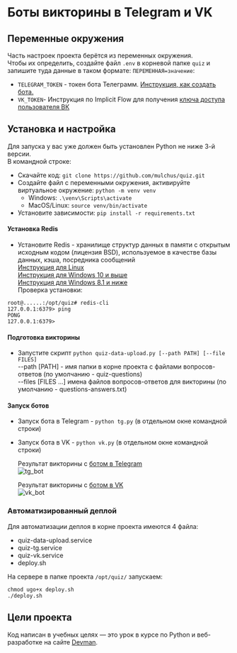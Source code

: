 # Боты викторины в Telegram и VK


## Переменные окружения
Часть настроек проекта берётся из переменных окружения.  
Чтобы их определить, создайте файл `.env` в корневой папке `quiz` и запишите туда данные в таком формате: `ПЕРЕМЕННАЯ=значение`:    
- `TELEGRAM_TOKEN` - токен бота Телеграмм. [Инструкция, как создать бота.](https://core.telegram.org/bots/features#botfather)  
- `VK_TOKEN`- Инструкция по Implicit Flow для получения [ключа доступа пользователя ВК](https://vk.com/dev/implicit_flow_user)  


## Установка и настройка
Для запуска у вас уже должен быть установлен Python не ниже 3-й версии.  
В командной строке:  
- Скачайте код: `git clone https://github.com/mulchus/quiz.git`
- Создайте файл с переменными окружения, активируйте виртуальное окружение: 
    `python -m venv venv`  
    - Windows: `.\venv\Scripts\activate`  
    - MacOS/Linux: `source venv/bin/activate`  
- Установите зависимости: `pip install -r requirements.txt`  


#### Установка Redis
- Установите Redis - хранилище структур данных в памяти с открытым исходным кодом (лицензия BSD), 
используемое в качестве базы данных, кэша, посредника сообщений  
[Инструкция для Linux](https://redis.io/docs/getting-started/installation/install-redis-on-linux/)  
[Инструкция для Windows 10 и выше](https://redis.io/docs/getting-started/installation/install-redis-on-windows/)  
[Инструкция для Windows 8.1 и ниже](https://dzone.com/articles/running-redis-on-windows-81-and-prior)  
Проверка установки:
```commandline
root@......:/opt/quiz# redis-cli
127.0.0.1:6379> ping
PONG
127.0.0.1:6379>
```

#### Подготовка викторины  

- Запустите скрипт `python quiz-data-upload.py [--path PATH] [--file FILES]`  
  --path [PATH] - имя папки в корне проекта с файлами вопросов-ответов (по умолчанию - quiz-questions)  
  --files [FILES ...]  имена файлов вопросов-ответов для викторины (по умолчанию - questions-answers.txt)    
    

#### Запуск ботов  

- Запуск бота в Telegram - `python tg.py` (в отдельном окне командной строки)
- Запуск бота в VK - `python vk.py` (в отдельном окне командной строки)  
  
  Результат викторины с [ботом в Telegram](https://t.me/mulchusbot)  
![tg_bot](https://github.com/mulchus/quiz/assets/111083714/ce34b7e5-033d-4e87-b95a-bcf3a47ca4aa)  
  
  Результат викторины с [ботом в VK](https://vk.com/club219033181)  
![vk_bot](https://github.com/mulchus/quiz/assets/111083714/ee7d2111-3203-4877-8f0a-02daefabd054)  
  

### Автоматизированный деплой
Для автоматизации деплоя в корне проекта имеются 4 файла:
- quiz-data-upload.service
- quiz-tg.service
- quiz-vk.service
- deploy.sh  

На сервере в папке проекта `/opt/quiz/` запускаем:
```commandline
chmod ugo+x deploy.sh
./deploy.sh
```  


## Цели проекта

Код написан в учебных целях — это урок в курсе по Python и веб-разработке на сайте [Devman](https://dvmn.org).
